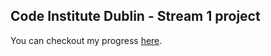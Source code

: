 ## Code Institute Dublin - Stream 1 project

You can checkout my progress [here](http://ledanielh.github.io/code-institute-stream-1-project/).
